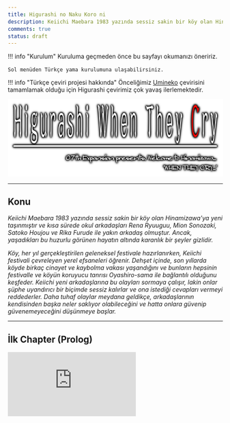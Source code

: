```yaml
---
title: Higurashi no Naku Koro ni
description: Keiichi Maebara 1983 yazında sessiz sakin bir köy olan Hinamizawa'ya yeni taşınmıştır ve kısa sürede okul arkadaşları Rena Ryuuguu, Mion Sonozaki, Satoko Houjou ve Rika Furude ile...
comments: true
status: draft
---
```


!!! info "Kurulum"
	Kuruluma geçmeden önce bu sayfayı okumanızı öneririz.

	Sol menüden Türkçe yama kurulumuna ulaşabilirsiniz.

!!! info "Türkçe çeviri projesi hakkında"
	Önceliğimiz [Umineko](../umineko/index.md) çevirisini tamamlamak olduğu için Higurashi çevirimiz çok yavaş ilerlemektedir.

![Higurashi Logo](../img/higurashi-logo.png)

***

## Konu

*Keiichi Maebara 1983 yazında sessiz sakin bir köy olan Hinamizawa'ya yeni taşınmıştır ve kısa sürede okul arkadaşları Rena Ryuuguu, Mion Sonozaki, Satoko Houjou ve Rika Furude ile yakın arkadaş olmuştur. Ancak, yaşadıkları bu huzurlu görünen hayatın altında karanlık bir şeyler gizlidir.*

*Köy, her yıl gerçekleştirilen geleneksel festivale hazırlanırken, Keiichi festivali çevreleyen yerel efsaneleri öğrenir. Dehşet içinde, son yıllarda köyde birkaç cinayet ve kaybolma vakası yaşandığını ve bunların hepsinin festivalle ve köyün koruyucu tanrısı Oyashiro-sama ile bağlantılı olduğunu keşfeder. Keiichi yeni arkadaşlarına bu olayları sormaya çalışır, lakin onlar şüphe uyandırıcı bir biçimde sessiz kalırlar ve ona istediği cevapları vermeyi reddederler. Daha tuhaf olaylar meydana geldikçe, arkadaşlarının kendisinden başka neler saklıyor olabileceğini ve hatta onlara güvenip güvenemeyeceğini düşünmeye başlar.*

***

## İlk Chapter (Prolog)

<div class="video">
	<iframe src="https://www.youtube.com/embed/WjqutWVgIAQ" frameborder="0" allow="accelerometer; autoplay; clipboard-write; encrypted-media; gyroscope; picture-in-picture; web-share" referrerpolicy="strict-origin-when-cross-origin" allowfullscreen></iframe>
</div>

<!-- ## Genel Çeviri İlerlemesi

???+ note "Not"
	Çevirinin ilerlemesini buraya düzenli ve detaylı olarak yansıtmıyoruz. Çevirinin ilerlemesini detaylı olarak incelemek istiyorsanız [buraya](https://github.com/Witch-Love/higurashi-scripting-tr#i%CC%87lerleme) göz atabilirsiniz.

- Ana Hikaye
    - [ ] Chapter 1 (Onikakushi)
    - [ ] Chapter 2 (Watanagashi)
    - [ ] Chapter 3 (Tatarigoroshi)
    - [ ] Chapter 4 (Himatsubushi)
    - [ ] Chapter 5 (Meakashi)
    - [ ] Chapter 6 (Tsumihoroboshi)
    - [ ] Chapter 7 (Minagoroshi)
    - [ ] Chapter 8 (Matsuribayashi)
- Bonus
    - [ ] Chapter 9 (Rei)
    - [ ] Chapter 10 (Hou+) -->